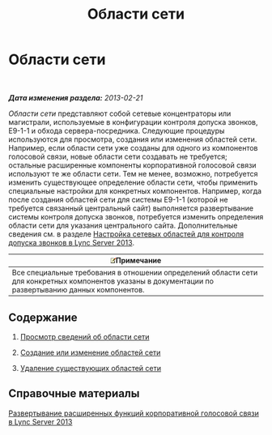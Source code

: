 ﻿---
title: Области сети
TOCTitle: Области сети
ms:assetid: 1818e9d2-bbb7-420a-93ea-4c3da3a55ad3
ms:mtpsurl: https://technet.microsoft.com/ru-ru/library/JJ687979(v=OCS.15)
ms:contentKeyID: 49887882
ms.date: 05/19/2016
mtps_version: v=OCS.15
ms.translationtype: HT
---

# Области сети

 

_**Дата изменения раздела:** 2013-02-21_

*Области сети* представляют собой сетевые концентраторы или магистрали, используемые в конфигурации контроля допуска звонков, E9-1-1 и обхода сервера-посредника. Следующие процедуры используются для просмотра, создания или изменения областей сети. Например, если области сети уже созданы для одного из компонентов голосовой связи, новые области сети создавать не требуется; остальные расширенные компоненты корпоративной голосовой связи используют те же области сети. Тем не менее, возможно, потребуется изменить существующее определение области сети, чтобы применить специальные настройки для конкретных компонентов. Например, когда после создания областей сети для системы E9-1-1 (которой не требуется связанный центральный сайт) выполняется развертывание системы контроля допуска звонков, потребуется изменить определения области сети для указания центрального сайта. Дополнительные сведения см. в разделе [Настройка сетевых областей для контроля допуска звонков в Lync Server 2013](lync-server-2013-configure-network-regions-for-cac.md).

<table>
<thead>
<tr class="header">
<th><img src="images/Gg398412.note(OCS.15).gif" title="note" alt="note" />Примечание</th>
</tr>
</thead>
<tbody>
<tr class="odd">
<td>Все специальные требования в отношении определений области сети для конкретных компонентов указаны в документации по развертыванию данных компонентов.</td>
</tr>
</tbody>
</table>


## Содержание

1.  [Просмотр сведений об области сети](lync-server-2013-viewing-network-region-information.md)

2.  [Создание или изменение областей сети](lync-server-2013-creating-or-modifying-network-regions.md)

3.  [Удаление существующих областей сети](lync-server-2013-deleting-existing-network-regions.md)

## Справочные материалы

[Развертывание расширенных функций корпоративной голосовой связи в Lync Server 2013](lync-server-2013-deploying-advanced-enterprise-voice-features.md)


